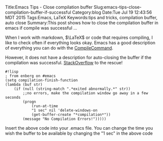 Title:Emacs Tips - Close compilation buffer
Slug:emacs-tips-close-compilation-buffer-if-successful
Category:blog
Date:Tue Jul 19 12:43:56 MDT 2015
Tags:Emacs, LaTeX
Keywords:tips and tricks, compilation buffer, auto close
Summary:This post shows how to close the compilation buffer in emacs if compile was successful ...

When I work with markdown, $\LaTeX$ or code that requires compiling, I like to
check often if everything looks okay. Emacs has a good description of everything
you can do with the [CompileCommand](http://emacswiki.org/emacs/CompileCommand).

However, it does not have a description for auto-closing the buffer if the
compilation was successful. [StackOverflow](http://emacs.stackexchange.com/a/336) to the rescue!

    #!lisp
    ; from enberg on #emacs
    (setq compilation-finish-function
    (lambda (buf str)
        (if (null (string-match ".*exited abnormally.*" str))
            ;;no errors, make the compilation window go away in a few seconds
            (progn
                (run-at-time
                "1 sec" nil 'delete-windows-on
                (get-buffer-create "*compilation*"))
            (message "No Compilation Errors!")))))

Insert the above code into your .emacs file. You can change the time you wish
the buffer to be available by changing the "1 sec" in the above code


